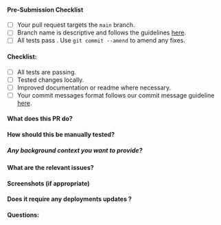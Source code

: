 #### Pre-Submission Checklist

<!-- Go over all points below, and after creating the PR, tick all the checkboxes that apply. -->
<!-- All points should be verified, otherwise, read the CONTRIBUTING guidelines from above-->
<!-- If you're unsure about any of these, don't hesitate to ask. We're here to help! -->

-   [ ] Your pull request targets the `main` branch.
-   [ ] Branch name is descriptive and follows the guidelines [here](https://github.com/andela/bestpractices/wiki/Git-naming-conventions-and-best-practices).
-   [ ] All tests pass . Use `git commit --amend` to amend any fixes.

#### Checklist:

<!-- Go over all points below, and after creating the PR, tick the checkboxes that apply. -->
<!-- If you're unsure about any of these, don't hesitate to ask in the Help Contributors room linked above. We're here to help! -->

-   [ ] All tests are passing.
-   [ ] Tested changes locally.
-   [ ] Improved documentation or readme where necessary.
-   [ ] Your commit messages format follows our commit message guideline [here](https://github.com/andela/bestpractices/wiki/Git-naming-conventions-and-best-practices#commits).

#### What does this PR do?

<!-- Add description of pr here -->

#### How should this be manually tested?

<!-- Add specific steps on how to test this manually
1. Step 1
2. Step 2 etc -->

##### Any background context you want to provide?

<!-- Any background context will be appropriate -->

#### What are the relevant issues?

<!--#2344 -->

#### Screenshots (if appropriate)

<!-- Add any Screenshots here -->

#### Does it require any deployments updates ?

<!-- Add link to deployment issue -->
<!-- All crons will require a maual deployment update -->

#### Questions:
